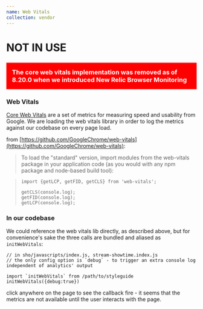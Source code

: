 ```yaml
---
name: Web Vitals
collection: vendor
---
```


# NOT IN USE

<h3 div style="background-color:#FF0000; padding:15px; color:#FFFFFF">The core web vitals implementation was removed as of 8.20.0 when we introduced New Relic Browser Monitoring</h3>

### Web Vitals

[Core Web Vitals](https://github.com/GoogleChrome/web-vitals) are a set of metrics for measuring speed and usability from Google. We are loading the web vitals library in order to log the metrics against our codebase on every page load.


from [https://github.com/GoogleChrome/web-vitals](https://github.com/GoogleChrome/web-vitals):

> To load the "standard" version, import modules from the web-vitals package in your application code (as you would with any npm package and node-based build tool):

> ```
> import {getLCP, getFID, getCLS} from 'web-vitals';
> 
> getCLS(console.log);
> getFID(console.log);
> getLCP(console.log);
> ```


### In our codebase
We could reference the web vitals lib directly, as described above, but for convenience's sake the three calls are bundled and aliased as `initWebVitals`:

```
// in sho/javascripts/index.js, stream-showtime.index.js
// the only config option is `debug` - to trigger an extra console log independent of analytics' output

import `initWebVitals` from /path/to/styleguide
initWebVitals({debug:true})
```

click anywhere on the page to see the callback fire - it seems that the metrics are not available until the user interacts with the page.